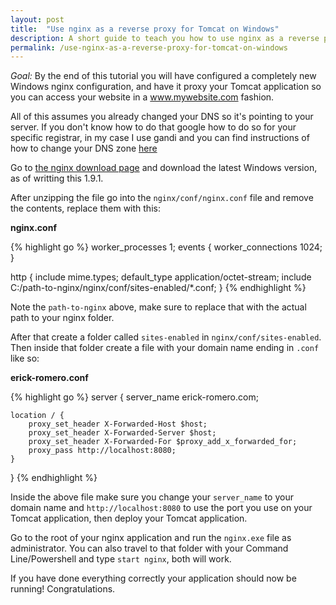 ```yaml
---
layout: post
title:  "Use nginx as a reverse proxy for Tomcat on Windows"
description: A short guide to teach you how to use nginx as a reverse proxy for Tomcat allowing you to access the Tomcat deployment in a www.mywebsite.com fashion.
permalink: /use-nginx-as-a-reverse-proxy-for-tomcat-on-windows
---
```

_Goal:_ By the end of this tutorial you will have configured a completely new Windows nginx configuration, and have it proxy your Tomcat application so you can access your website in a www.mywebsite.com fashion.

All of this assumes you already changed your DNS so it's pointing to your server. If you don't know how to do that google how to do so for your specific registrar, in my case I use gandi and you can find instructions of how to change your DNS zone [here][1]

Go to [the nginx download page][2] and download the latest Windows version, as of writting this 1.9.1.

After unzipping the file go into the `nginx/conf/nginx.conf` file and remove the contents, replace them with this:

**nginx.conf**

{% highlight go %}
worker_processes  1;
events {
    worker_connections  1024;
}

http {
    include       mime.types;
    default_type  application/octet-stream;
    include C:/path-to-nginx/nginx/conf/sites-enabled/*.conf;
}
{% endhighlight %}

Note the `path-to-nginx` above, make sure to replace that with the actual path to your nginx folder.

After that create a folder called `sites-enabled` in `nginx/conf/sites-enabled`. Then inside that folder create a file with your domain name ending in `.conf` like so:

**erick-romero.conf**

{% highlight go %}
server {
    server_name  erick-romero.com;

    location / {
        proxy_set_header X-Forwarded-Host $host;
        proxy_set_header X-Forwarded-Server $host;
        proxy_set_header X-Forwarded-For $proxy_add_x_forwarded_for;
        proxy_pass http://localhost:8080;
    }
}
{% endhighlight %}

Inside the above file make sure you change your `server_name` to your domain name and `http://localhost:8080` to use the port you use on your Tomcat application, then deploy your Tomcat application.

Go to the root of your nginx application and run the `nginx.exe` file as administrator. You can also travel to that folder with your Command Line/Powershell and type `start nginx`, both will work.

If you have done everything correctly your application should now be running! Congratulations.

[1]: https://wiki.gandi.net/en/dns
[2]: http://nginx.org/en/download.html
